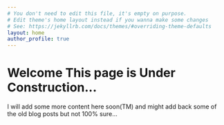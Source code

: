 ```yaml
---
# You don't need to edit this file, it's empty on purpose.
# Edit theme's home layout instead if you wanna make some changes
# See: https://jekyllrb.com/docs/themes/#overriding-theme-defaults
layout: home
author_profile: true
---
```



# Welcome This page is Under Construction...

I will add some more content here soon(TM) and might add back some of the old blog posts but not 100% sure...
